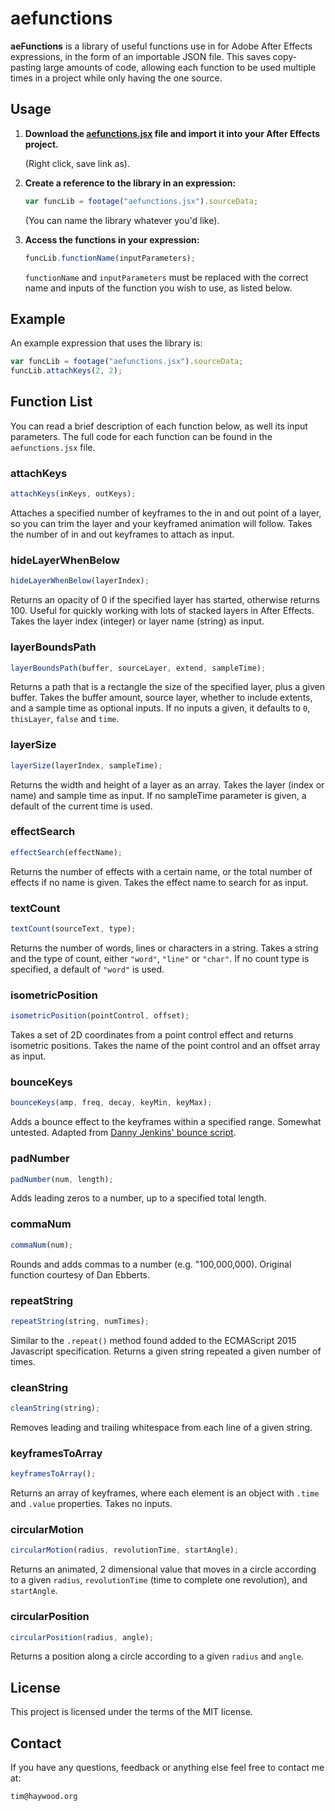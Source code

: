 # aefunctions

**aeFunctions** is a library of useful functions use in for Adobe After Effects expressions, in the form of an importable JSON file. This saves copy-pasting large amounts of code, allowing each function to be used multiple times in a project while only having the one source.

## Usage

1. **Download the [aefunctions.jsx](https://raw.githubusercontent.com/timhaywood/aeFunctions/master/aefunctions.jsx) file and import it into your After Effects project.**

   (Right click, save link as).

2. **Create a reference to the library in an expression:**

   ```javascript
   var funcLib = footage("aefunctions.jsx").sourceData;
   ```

   (You can name the library whatever you'd like).

3. **Access the functions in your expression:**

    ```javascript
    funcLib.functionName(inputParameters);
    ```

    `functionName` and `inputParameters` must be replaced with the correct name and inputs of the function you wish to use, as listed below.

## Example

   An example expression that uses the library is:

   ```javascript
   var funcLib = footage("aefunctions.jsx").sourceData;
   funcLib.attachKeys(2, 2);
   ```

## Function List

You can read a brief description of each function below, as well its input parameters. The full code for each function can be found in the `aefunctions.jsx` file.

### attachKeys

   ```javascript
   attachKeys(inKeys, outKeys);
   ```

   Attaches a specified number of keyframes to the in and out point of a layer, so you can trim the layer and your keyframed animation will follow. Takes the number of in and out keyframes to attach as input.

### hideLayerWhenBelow

   ```javascript
   hideLayerWhenBelow(layerIndex);
   ```

   Returns an opacity of 0 if the specified layer has started, otherwise returns 100. Useful for quickly working with lots of stacked layers in After Effects. Takes the layer index (integer) or layer name (string) as input.

### layerBoundsPath

   ```javascript
   layerBoundsPath(buffer, sourceLayer, extend, sampleTime);
   ```

   Returns a path that is a rectangle the size of the specified layer, plus a given buffer. Takes the buffer amount, source layer, whether to include extents, and a sample time as optional inputs. If no inputs a given, it defaults to `0`, `thisLayer`, `false` and `time`.

### layerSize

   ```javascript
   layerSize(layerIndex, sampleTime);
   ```

   Returns the width and height of a layer as an array. Takes the layer (index or name) and sample time as input. If no sampleTime parameter is given, a default of the current time is used.

### effectSearch

   ```javascript
   effectSearch(effectName);
   ```

   Returns the number of effects with a certain name, or the total number of effects if no name is given. Takes the effect name to search for as input.

### textCount

   ```javascript
   textCount(sourceText, type);
   ```

   Returns the number of words, lines or characters in a string. Takes a string and the type of count, either `"word"`, `"line"` or `"char"`. If no count type is specified, a default of `"word"` is used.

### isometricPosition

   ```javascript
   isometricPosition(pointControl, offset);
   ```

   Takes a set of 2D coordinates from a point control effect and returns isometric positions. Takes the name of the point control and an offset array as input.

### bounceKeys

   ```javascript
   bounceKeys(amp, freq, decay, keyMin, keyMax);
   ```

   Adds a bounce effect to the keyframes within a specified range. Somewhat untested.
   Adapted from [Danny Jenkins' bounce script](http://dannyjenkins.com.au/After-Effects-Expressions).

### padNumber

   ```javascript
   padNumber(num, length);
   ```

   Adds leading zeros to a number, up to a specified total length.

### commaNum

   ```javascript
   commaNum(num);
   ```

   Rounds and adds commas to a number (e.g. "100,000,000). Original function courtesy of Dan Ebberts.

### repeatString

   ```javascript
   repeatString(string, numTimes);
   ```

   Similar to the `.repeat()` method found added to the ECMAScript 2015 Javascript specification. Returns a given string repeated a given number of times.

### cleanString

   ```javascript
   cleanString(string);
   ```

   Removes leading and trailing whitespace from each line of a given string.

### keyframesToArray

   ```javascript
   keyframesToArray();
   ```

   Returns an array of keyframes, where each element is an object with `.time` and `.value` properties. Takes no inputs.

### circularMotion

   ```javascript
   circularMotion(radius, revolutionTime, startAngle);
   ```

   Returns an animated, 2 dimensional value that moves in a circle according to a given `radius`, `revolutionTime` (time to complete one revolution), and `startAngle`.

### circularPosition

   ```javascript
   circularPosition(radius, angle);
   ```

   Returns a position along a circle according to a given `radius` and `angle`.

## License

This project is licensed under the terms of the MIT license.

## Contact

If you have any questions, feedback or anything else feel free to contact me at:

`tim@haywood.org`
